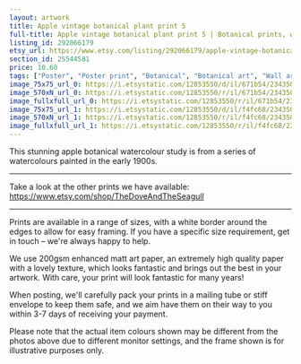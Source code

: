 ```yaml
---
layout: artwork
title: Apple vintage botanical plant print 5 
full-title: Apple vintage botanical plant print 5 | Botanical prints, wall art, room decor, vintage print, watercolour | High quality print
listing_id: 292066179
etsy_url: https://www.etsy.com/listing/292066179/apple-vintage-botanical-plant-print-5?utm_source=ds&utm_medium=api&utm_campaign=api
section_id: 25544581
price: 10.60
tags: ["Poster", "Poster print", "Botanical", "Botanical art", "Wall art", "Botanical poster", "Photograph", "Vintage", "Plant", "Watercolour", "Apple", "Fruit", "High quality print"]
image_75x75_url_0: https://i.etsystatic.com/12853550/d/il/671b54/2343506619/il_75x75.2343506619_hptl.jpg?version=0
image_570xN_url_0: https://i.etsystatic.com/12853550/r/il/671b54/2343506619/il_570xN.2343506619_hptl.jpg
image_fullxfull_url_0: https://i.etsystatic.com/12853550/r/il/671b54/2343506619/il_fullxfull.2343506619_hptl.jpg
image_75x75_url_1: https://i.etsystatic.com/12853550/d/il/f4fc68/2343506781/il_75x75.2343506781_b19b.jpg?version=0
image_570xN_url_1: https://i.etsystatic.com/12853550/r/il/f4fc68/2343506781/il_570xN.2343506781_b19b.jpg
image_fullxfull_url_1: https://i.etsystatic.com/12853550/r/il/f4fc68/2343506781/il_fullxfull.2343506781_b19b.jpg
---
```

This stunning apple botanical watercolour study is from a series of watercolours painted in the early 1900s.

---

Take a look at the other prints we have available:
https://www.etsy.com/shop/TheDoveAndTheSeagull

---

Prints are available in a range of sizes, with a white border around the edges to allow for easy framing. If you have a specific size requirement, get in touch – we&#39;re always happy to help.

We use 200gsm enhanced matt art paper, an extremely high quality paper with a lovely texture, which looks fantastic and brings out the best in your artwork. With care, your print will look fantastic for many years!

When posting, we&#39;ll carefully pack your prints in a mailing tube or stiff envelope to keep them safe, and we aim have them on their way to you within 3-7 days of receiving your payment.

Please note that the actual item colours shown may be different from the photos above due to different monitor settings, and the frame shown is for illustrative purposes only.
